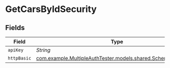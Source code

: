 # GetCarsByIdSecurity


## Fields

| Field                                                                                                  | Type                                                                                                   | Required                                                                                               | Description                                                                                            |
| ------------------------------------------------------------------------------------------------------ | ------------------------------------------------------------------------------------------------------ | ------------------------------------------------------------------------------------------------------ | ------------------------------------------------------------------------------------------------------ |
| `apiKey`                                                                                               | *String*                                                                                               | :heavy_minus_sign:                                                                                     | N/A                                                                                                    |
| `httpBasic`                                                                                            | [com.example.MultipleAuthTester.models.shared.SchemeHTTPBasic](../../models/shared/SchemeHTTPBasic.md) | :heavy_minus_sign:                                                                                     | N/A                                                                                                    |